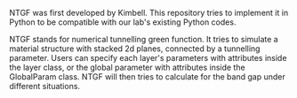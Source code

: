 NTGF was first developed by Kimbell. This repository tries to implement it in Python to be compatible with our lab's existing Python codes.

NTGF stands for numerical tunnelling green function. It tries to simulate a material structure with stacked 2d planes, connected by a tunnelling parameter.
Users can specify each layer's parameters with attributes inside the layer class, or the global parameter with attributes inside the GlobalParam class.
NTGF will then tries to calculate for the band gap under different situations.
